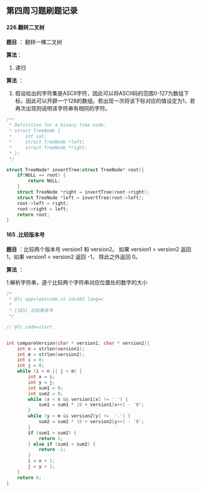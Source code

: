 ## 第四周习题刷题记录

#### 226.翻转二叉树

**题目** ： 翻转一棵二叉树

**算法**：

1. 递归

**算法** ：

1. 假设给出的字符集是ASCII字符，因此可以将ASCII码的范围0-127为数组下标，因此可以开辟一个128的数组。若出现一次将该下标对应的值设定为1，若再次出现则说明该字符串有相同的字符。

~~~c
/**
 * Definition for a binary tree node.
 * struct TreeNode {
 *     int val;
 *     struct TreeNode *left;
 *     struct TreeNode *right;
 * };
 */

struct TreeNode* invertTree(struct TreeNode* root){
    if(NULL == root) {
        return NULL;
    }
    struct TreeNode *right = invertTree(root->right);
    struct TreeNode *left = invertTree(root->left);
    root->left = right;
    root->right = left;
    return root;
}
~~~

#### 165 .比较版本号

**题目** ：比较两个版本号 version1 和 version2。
如果 version1 > version2 返回 1，如果 version1 < version2 返回 -1， 除此之外返回 0。

**算法** ：

1.解析字符串，逐个比较两个字符串对应位置处的数字的大小

~~~c
/*
 * @lc app=leetcode.cn id=165 lang=c
 *
 * [165] 比较版本号
 */

// @lc code=start


int compareVersion(char * version1, char * version2){
    int n = strlen(version1);
    int m = strlen(version2);
    int i = 0;
    int j = 0;
    while (i < n || j < m) {
        int x = i;
        int y = j;
        int sum1 = 0;
        int sum2 = 0;
        while (x < n && version1[x] != '.') {
            sum1 = sum1 * 10 + version1[x++] - '0';
        }
        while (y < m && version2[y] !=  '.') {
            sum2 = sum2 * 10 + version2[y++] - '0';
        }
        if (sum1 > sum2) {
            return 1;
        } else if (sum1 < sum2) {
            return -1;
        }
        i = x + 1;
        j = y + 1;
    }
    return 0;
}
~~~




